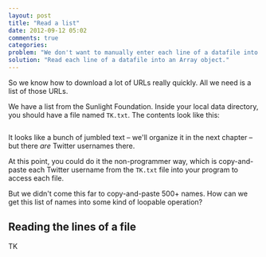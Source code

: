 ```yaml
---
layout: post
title: "Read a list"
date: 2012-09-12 05:02
comments: true
categories: 
problem: "We don't want to manually enter each line of a datafile into our program."
solution: "Read each line of a datafile into an Array object."
---
```


So we know how to download a lot of URLs really quickly. All we need is a list of those URLs.

We have a list from the Sunlight Foundation. Inside your local data directory, you should have a file named `TK.txt`. The contents look like this:

```

```

It looks like a bunch of jumbled text &ndash; we'll organize it in the next chapter &ndash; but there *are* Twitter usernames there.

At this point, you could do it the non-programmer way, which is copy-and-paste each Twitter username from the `TK.txt` file into your program to access each file.

But we didn't come this far to copy-and-paste 500+ names. How can we get this list of names into some kind of loopable operation?


## Reading the lines of a file

TK






